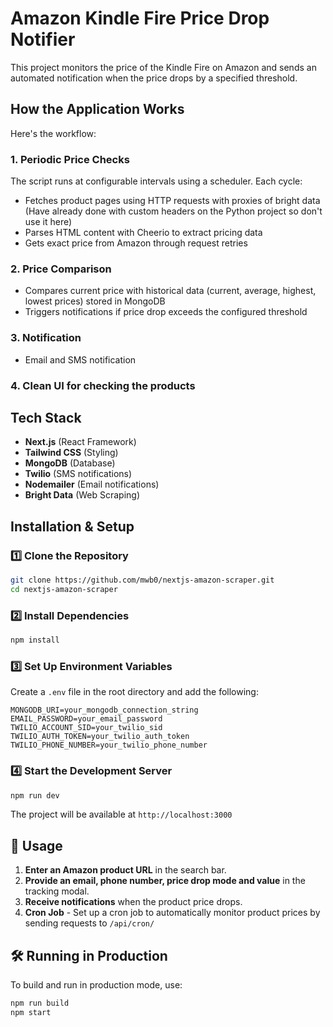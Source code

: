 # Amazon Kindle Fire Price Drop Notifier

This project monitors the price of the Kindle Fire on Amazon and sends an automated notification when the price drops by a specified threshold.

## How the Application Works

Here's the workflow:

### 1. Periodic Price Checks
The script runs at configurable intervals using a scheduler. Each cycle:

- Fetches product pages using HTTP requests with proxies of bright data (Have already done with custom headers on the Python project so don't use it here)
- Parses HTML content with Cheerio to extract pricing data
- Gets exact price from Amazon through request retries

### 2. Price Comparison
- Compares current price with historical data (current, average, highest, lowest prices) stored in MongoDB
- Triggers notifications if price drop exceeds the configured threshold

### 3. Notification
- Email and SMS notification

### 4. Clean UI for checking the products

## Tech Stack
- **Next.js** (React Framework)
- **Tailwind CSS** (Styling)
- **MongoDB** (Database)
- **Twilio** (SMS notifications)
- **Nodemailer** (Email notifications)
- **Bright Data** (Web Scraping)

## Installation & Setup

### 1️⃣ Clone the Repository
```bash
git clone https://github.com/mwb0/nextjs-amazon-scraper.git
cd nextjs-amazon-scraper
```

### 2️⃣ Install Dependencies
```bash
npm install
```

### 3️⃣ Set Up Environment Variables
Create a `.env` file in the root directory and add the following:
```env
MONGODB_URI=your_mongodb_connection_string
EMAIL_PASSWORD=your_email_password
TWILIO_ACCOUNT_SID=your_twilio_sid
TWILIO_AUTH_TOKEN=your_twilio_auth_token
TWILIO_PHONE_NUMBER=your_twilio_phone_number
```

### 4️⃣ Start the Development Server
```bash
npm run dev
```
The project will be available at `http://localhost:3000`

## 📜 Usage
1. **Enter an Amazon product URL** in the search bar.
2. **Provide an email, phone number, price drop mode and value** in the tracking modal.
3. **Receive notifications** when the product price drops.
4. **Cron Job** - Set up a cron job to automatically monitor product prices by sending requests to `/api/cron/`

## 🛠️ Running in Production
To build and run in production mode, use:
```bash
npm run build
npm start
```